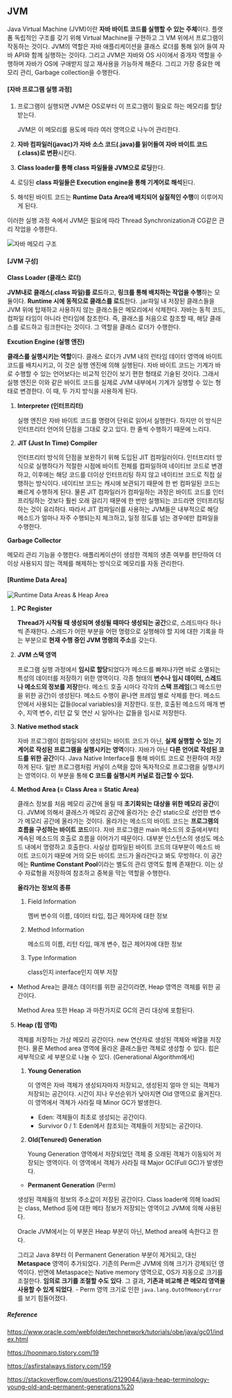 ## JVM

Java Virtual Machine (JVM)이란 **자바 바이트 코드를 실행할 수 있는 주체**이다. 플랫폼 독립적인 구조를 갖기 위해 Virtual Machine을 구현하고 그 VM 위에서 프로그램이 작동하는 것이다. JVM의 역할은 자바 애플리케이션을 클래스 로더를 통해 읽어 들여 자바 API와 함께 실행하는 것이다. 그리고 JVM은 자바와 OS 사이에서 중개자 역할을 수행하며 자바가 OS에 구애받지 않고 재사용을 가능하게 해준다. 그리고 가장 중요한 메모리 관리, Garbage collection을 수행한다.



#### [자바 프로그램 실행 과정]

1. 프로그램이 실행되면 JVM은 OS로부터 이 프로그램이 필요로 하는 메모리를 할당받는다.

   JVM은 이 메모리를 용도에 따라 여러 영역으로 나누어 관리한다.

2. **자바 컴파일러(javac)가 자바 소스 코드(.java)를 읽어들여 자바 바이트 코드(.class)로 변환**시킨다.

3. **Class loader를 통해 class 파일들을 JVM으로 로딩**한다.

4. 로딩된 **class 파일들은 Execution engine을 통해 기계어로 해석**된다.

5. 해석된 바이트 코드는 **Runtime Data Area에 배치되어 실질적인 수행**이 이루어지게 된다.

이러한 실행 과정 속에서 JVM은 필요에 따라 Thread Synchronization과 CG같은 관리 작업을 수행한다.

![자바 메모리 구조](https://t1.daumcdn.net/cfile/tistory/2540294C5654207F26)



#### [JVM 구성]

**Class Loader (클래스 로더)** 

**JVM내로 클래스(.class 파일)를 로드**하고, **링크를 통해 배치하는 작업을 수행**하는 모듈이다. **Runtime 시에 동적으로 클래스를 로드**한다. .jar파일 내 저장된 클래스들을 JVM 위에 탑재하고 사용하지 않는 클래스들은 메모리에서 삭제한다. 자바는 동적 코드, 컴파일 타임이 아니라 런타임에 참조한다. 즉, 클래스를 처음으로 참조할 때, 해당 클래스를 로드하고 링크한다는 것이다. 그 역할을 클래스 로더가 수행한다.

**Excution Engine (실행 엔진)**

**클래스를 실행시키는 역할**이다. 클래스 로더가 JVM 내의 런타임 데이터 영역에 바이트 코드를 배치시키고, 이 것은 실행 엔진에 의해 실행된다. 자바 바이트 코드는 기계가 바로 수행할 수 있는 언어보다는 비교적 인간이 보기 편한 형태로 기술된 것이다. 그래서 실행 엔진은 이와 같은 바이트 코드를 실제로 JVM 내부에서 기계가 실행할 수 있는 형태로 변경한다. 이 때, 두 가지 방식을 사용하게 된다.

1. **Interpreter (인터프리터)**

   실행 엔진은 자바 바이트 코드를 명령어 단위로 읽어서 실행한다. 하지만 이 방식은 인터프리터 언어의 단점을 그대로 갖고 있다. 한 줄씩 수행하기 때문에 느리다.

2. **JIT (Just In Time) Compiler**

   인터프리터 방식의 단점을 보완하기 위해 도입된 JIT 컴파일러이다. 인터프리터 방식으로 실행하다가 적절한 시점에 바이트 전체를 컴파일하여 네이티브 코드로 변경하고, 이후에는 해당 코드를 더이상 인터프리팅 하지 않고 네이티브 코드로 직접 실행하는 방식이다. 네이티브 코드는 캐시에 보관되기 때문에 한 번 컴파일된 코드는 빠르게 수행하게 된다. 물론 JIT 컴파일러가 컴파일하는 과정은 바이트 코드를 인터프리팅하는 것보다 훨씬 오래 걸리기 때문에 한 번만 실행되는 코드라면 인터프리팅하는 것이 유리하다. 따라서 JIT 컴파일러를 사용하는 JVM들은 내부적으로 해당 메소드가 얼마나 자주 수행되는지 체크하고, 일정 정도를 넘는 경우에만 컴파일을 수행한다.

**Garbage Collector**

메모리 관리 기능을 수행한다. 애플리케이션이 생성한 객체의 생존 여부를 판단하여 더 이상 사용되지 않는 객체를 해제하는 방식으로 메모리를 자동 관리한다.



#### [Runtime Data Area]

![Runtime Data Areas & Heap Area](https://t1.daumcdn.net/cfile/tistory/216AE04C5654207F0A)



1. **PC Register**

   **Thread가 시작될 때 생성되며 생성될 때마다 생성되는 공간**으로, 스레드마다 하나씩 존재한다. 스레드가 어떤 부분을 어떤 명령으로 실행해야 할 지에 대한 기록을 하는 부분으로 **현재 수행 중인 JVM 명령의 주소**를 갖는다.

2. **JVM 스택 영역**

   프로그램 실행 과정에서 **임시로 할당**되었다가 메소드를 빠져나가면 바로 소멸되는 특성의 데이터를 저장하기 위한 영역이다. 각종 형태의 **변수나 임시 데이터, 스레드나 메소드의 정보를 저장**한다. 메소드 호출 시마다 각각의 **스택 프레임**(그 메소드만을 위한 공간)이 생성된다. 메소드 수행이 끝나면 프레임 별로 삭제를 한다. 메소드 안에서 사용되는 값들(local variables)을 저장한다. 또한, 호출된 메소드의 매개 변수, 지역 변수, 리턴 값 및 연산 시 일어나는 값들을 임시로 저장한다.

3. **Native method stack**

   자바 프로그램이 컴파일되어 생성되는 바이트 코드가 아닌, **실제 실행할 수 있는 기계어로 작성된 프로그램을 실행시키는 영역**이다. 자바가 아닌 **다른 언어로 작성된 코드를 위한 공간**이다. Java Native Interface를 통해 바이트 코드로 전환하여 저장하게 된다. 일반 프로그램처럼 커널이 스택을 잡아 독자적으로 프로그램을 실행시키는 영역이다. 이 부분을 통해 **C 코드를 실행시켜 커널로 접근할 수 있다.**

4. **Method Area (= Class Area = Static Area)**

   클래스 정보를 처음 메모리 공간에 올릴 때 **초기화되는 대상을 위한 메모리 공간**이다. JVM에 의해서 클래스가 메모리 공간에 올라가는 순간 static으로 선언한 변수가 메모리 공간에 올라가는 것이다. 올라가는 메소드의 바이트 코드는 **프로그램의 흐름을 구성하는 바이트 코드**이다. 자바 프로그램은 main 메소드의 호출에서부터 계속된 메소드의 호출로 흐름을 이어가기 때문이다. 대부분 인스턴스의 생성도 메소드 내에서 명령하고 호출한다. 사실상 컴파일된 바이트 코드의 대부분이 메소드 바이트 코드이기 때문에 거의 모든 바이트 코드가 올라간다고 봐도 무방하다. 이 공간에는 **Runtime Constant Pool**이라는 별도의 관리 영역도 함께 존재한다. 이는 상수 자료형을 저장하여 참조하고 중복을 막는 역할을 수행한다.

   **올라가는 정보의 종류**

   1. Field Information 

      멤버 변수의 이름, 데이터 타입, 접근 제어자에 대한 정보

   2. Method Information

      메소드의 이름, 리턴 타입, 매개 변수, 접근 제어자에 대한 정보

   3. Type Information

      class인지 interface인지 여부 저장



* Method Area는 클래스 데이터를 위한 공간이라면, Heap 영역은 객체를 위한 공간이다.

  Method Area 또한 Heap 과 마찬가지로 GC의 관리 대상에 포함된다.



5. **Heap (힙 영역)**

   객체를 저장하는 가상 메모리 공간이다. new 연산자로 생성된 객체와 배열을 저장한다. 물론 Method area 영역에 올라온 클래스들만 객체로 생성할 수 있다. 힙은 세부적으로 세 부분으로 나눌 수 있다. (Generational Algorithm에서)

   1. **Young Generation**

      이 영역은 자바 객체가 생성되자마자 저장되고, 생성된지 얼마 안 되는 객체가 저장되는 공간이다. 시간이 지나 우선순위가 낮아지면 Old 영역으로 옮겨진다. 이 영역에서 객체가 사라질 때 Minor GC가 발생한다.

      - Eden: 객체들이 최초로 생성되는 공간이다.
      - Survivor 0 / 1: Eden에서 참조되는 객체들이 저장되는 공간이다.

   2. **Old(Tenured) Generation**

      Young Generation 영역에서 저장되었던 객체 중 오래된 객체가 이동되어 저장되는 영역이다. 이 영역에서 객체가 사라질 때 Major GC(Full GC)가 발생한다.

   

   - **Permanent Generation** (Perm)

   생성된 객체들의 정보의 주소값이 저장된 공간이다. Class loader에 의해 load되는 class, Method 등에 대한 메타 정보가 저장되는 영역이고 JVM에 의해 사용된다. 

   Oracle JVM에서는 이 부분은 Heap 부분이 아닌, Method area에 속한다고 한다. 

   그리고 Java 8부터 이 Permanent Generation 부분이 제거되고, 대신 **Metaspace** 영역이 추가되었다. 기존의 Perm은 JVM에 의해 크기가 강제되던 영역이다. 반면에 Metaspace는 Native memory 영역으로, OS가 자동으로 크기를 조절한다. **임의로 크기를 조절할 수도 있다**. 그 결과, **기존과 비교해 큰 메모리 영역을 사용할 수 있게 되었다**. - Perm 영역 크기로 인한 `java.lang.OutOfMemoryError`를 보기 힘들어졌다.

   









##### Reference

https://www.oracle.com/webfolder/technetwork/tutorials/obe/java/gc01/index.html

https://hoonmaro.tistory.com/19

https://asfirstalways.tistory.com/159

https://stackoverflow.com/questions/2129044/java-heap-terminology-young-old-and-permanent-generations%20